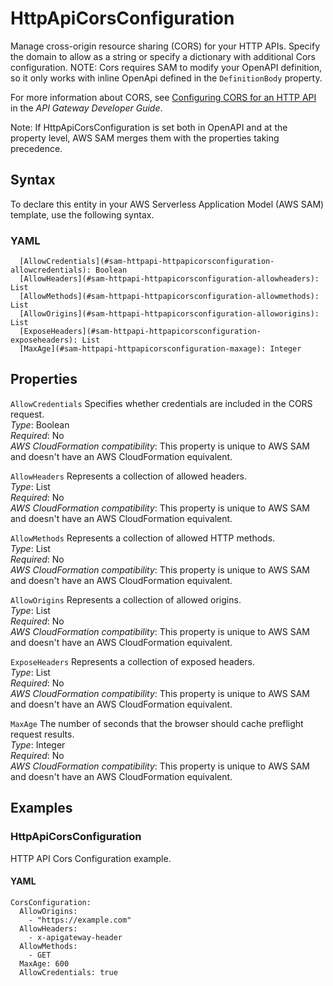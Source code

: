 # HttpApiCorsConfiguration<a name="sam-property-httpapi-httpapicorsconfiguration"></a>

Manage cross\-origin resource sharing \(CORS\) for your HTTP APIs\. Specify the domain to allow as a string or specify a dictionary with additional Cors configuration\. NOTE: Cors requires SAM to modify your OpenAPI definition, so it only works with inline OpenApi defined in the `DefinitionBody` property\.

For more information about CORS, see [Configuring CORS for an HTTP API](https://docs.aws.amazon.com/apigateway/latest/developerguide/http-api-cors.html) in the *API Gateway Developer Guide*\.

Note: If HttpApiCorsConfiguration is set both in OpenAPI and at the property level, AWS SAM merges them with the properties taking precedence\.

## Syntax<a name="sam-property-httpapi-httpapicorsconfiguration-syntax"></a>

To declare this entity in your AWS Serverless Application Model \(AWS SAM\) template, use the following syntax\.

### YAML<a name="sam-property-httpapi-httpapicorsconfiguration-syntax.yaml"></a>

```
  [AllowCredentials](#sam-httpapi-httpapicorsconfiguration-allowcredentials): Boolean
  [AllowHeaders](#sam-httpapi-httpapicorsconfiguration-allowheaders): List
  [AllowMethods](#sam-httpapi-httpapicorsconfiguration-allowmethods): List
  [AllowOrigins](#sam-httpapi-httpapicorsconfiguration-alloworigins): List
  [ExposeHeaders](#sam-httpapi-httpapicorsconfiguration-exposeheaders): List
  [MaxAge](#sam-httpapi-httpapicorsconfiguration-maxage): Integer
```

## Properties<a name="sam-property-httpapi-httpapicorsconfiguration-properties"></a>

 `AllowCredentials`   <a name="sam-httpapi-httpapicorsconfiguration-allowcredentials"></a>
Specifies whether credentials are included in the CORS request\.  
*Type*: Boolean  
*Required*: No  
*AWS CloudFormation compatibility*: This property is unique to AWS SAM and doesn't have an AWS CloudFormation equivalent\.

 `AllowHeaders`   <a name="sam-httpapi-httpapicorsconfiguration-allowheaders"></a>
Represents a collection of allowed headers\.  
*Type*: List  
*Required*: No  
*AWS CloudFormation compatibility*: This property is unique to AWS SAM and doesn't have an AWS CloudFormation equivalent\.

 `AllowMethods`   <a name="sam-httpapi-httpapicorsconfiguration-allowmethods"></a>
Represents a collection of allowed HTTP methods\.  
*Type*: List  
*Required*: No  
*AWS CloudFormation compatibility*: This property is unique to AWS SAM and doesn't have an AWS CloudFormation equivalent\.

 `AllowOrigins`   <a name="sam-httpapi-httpapicorsconfiguration-alloworigins"></a>
Represents a collection of allowed origins\.  
*Type*: List  
*Required*: No  
*AWS CloudFormation compatibility*: This property is unique to AWS SAM and doesn't have an AWS CloudFormation equivalent\.

 `ExposeHeaders`   <a name="sam-httpapi-httpapicorsconfiguration-exposeheaders"></a>
Represents a collection of exposed headers\.  
*Type*: List  
*Required*: No  
*AWS CloudFormation compatibility*: This property is unique to AWS SAM and doesn't have an AWS CloudFormation equivalent\.

 `MaxAge`   <a name="sam-httpapi-httpapicorsconfiguration-maxage"></a>
The number of seconds that the browser should cache preflight request results\.  
*Type*: Integer  
*Required*: No  
*AWS CloudFormation compatibility*: This property is unique to AWS SAM and doesn't have an AWS CloudFormation equivalent\.

## Examples<a name="sam-property-httpapi-httpapicorsconfiguration--examples"></a>

### HttpApiCorsConfiguration<a name="sam-property-httpapi-httpapicorsconfiguration--examples--httpapicorsconfiguration"></a>

HTTP API Cors Configuration example\.

#### YAML<a name="sam-property-httpapi-httpapicorsconfiguration--examples--httpapicorsconfiguration--yaml"></a>

```
CorsConfiguration:
  AllowOrigins:
    - "https://example.com"
  AllowHeaders:
    - x-apigateway-header
  AllowMethods:
    - GET
  MaxAge: 600
  AllowCredentials: true
```